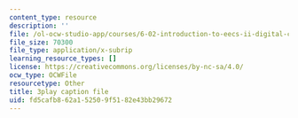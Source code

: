 ```yaml
---
content_type: resource
description: ''
file: /ol-ocw-studio-app/courses/6-02-introduction-to-eecs-ii-digital-communication-systems-fall-2012/fd5cafb862a152509f5182e43bb29672_HkmAT9eVYSo.vtt
file_size: 70300
file_type: application/x-subrip
learning_resource_types: []
license: https://creativecommons.org/licenses/by-nc-sa/4.0/
ocw_type: OCWFile
resourcetype: Other
title: 3play caption file
uid: fd5cafb8-62a1-5250-9f51-82e43bb29672
---
```

